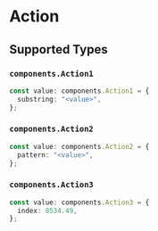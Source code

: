 # Action


## Supported Types

### `components.Action1`

```typescript
const value: components.Action1 = {
  substring: "<value>",
};
```

### `components.Action2`

```typescript
const value: components.Action2 = {
  pattern: "<value>",
};
```

### `components.Action3`

```typescript
const value: components.Action3 = {
  index: 8534.49,
};
```

